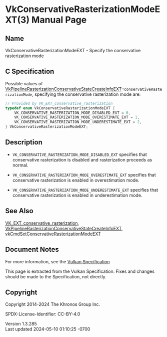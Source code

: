 # VkConservativeRasterizationModeEXT(3) Manual Page

## Name

VkConservativeRasterizationModeEXT - Specify the conservative
rasterization mode



## <a href="#_c_specification" class="anchor"></a>C Specification

Possible values of
[VkPipelineRasterizationConservativeStateCreateInfoEXT](https://registry.khronos.org/vulkan/specs/1.3-extensions/man/html/VkPipelineRasterizationConservativeStateCreateInfoEXT.html)::`conservativeRasterizationMode`,
specifying the conservative rasterization mode are:

``` c
// Provided by VK_EXT_conservative_rasterization
typedef enum VkConservativeRasterizationModeEXT {
    VK_CONSERVATIVE_RASTERIZATION_MODE_DISABLED_EXT = 0,
    VK_CONSERVATIVE_RASTERIZATION_MODE_OVERESTIMATE_EXT = 1,
    VK_CONSERVATIVE_RASTERIZATION_MODE_UNDERESTIMATE_EXT = 2,
} VkConservativeRasterizationModeEXT;
```

## <a href="#_description" class="anchor"></a>Description

- `VK_CONSERVATIVE_RASTERIZATION_MODE_DISABLED_EXT` specifies that
  conservative rasterization is disabled and rasterization proceeds as
  normal.

- `VK_CONSERVATIVE_RASTERIZATION_MODE_OVERESTIMATE_EXT` specifies that
  conservative rasterization is enabled in overestimation mode.

- `VK_CONSERVATIVE_RASTERIZATION_MODE_UNDERESTIMATE_EXT` specifies that
  conservative rasterization is enabled in underestimation mode.

## <a href="#_see_also" class="anchor"></a>See Also

[VK_EXT_conservative_rasterization](https://registry.khronos.org/vulkan/specs/1.3-extensions/man/html/VK_EXT_conservative_rasterization.html),
[VkPipelineRasterizationConservativeStateCreateInfoEXT](https://registry.khronos.org/vulkan/specs/1.3-extensions/man/html/VkPipelineRasterizationConservativeStateCreateInfoEXT.html),
[vkCmdSetConservativeRasterizationModeEXT](https://registry.khronos.org/vulkan/specs/1.3-extensions/man/html/vkCmdSetConservativeRasterizationModeEXT.html)

## <a href="#_document_notes" class="anchor"></a>Document Notes

For more information, see the <a
href="https://registry.khronos.org/vulkan/specs/1.3-extensions/html/vkspec.html#VkConservativeRasterizationModeEXT"
target="_blank" rel="noopener">Vulkan Specification</a>

This page is extracted from the Vulkan Specification. Fixes and changes
should be made to the Specification, not directly.

## <a href="#_copyright" class="anchor"></a>Copyright

Copyright 2014-2024 The Khronos Group Inc.

SPDX-License-Identifier: CC-BY-4.0

Version 1.3.285  
Last updated 2024-05-10 01:10:25 -0700
